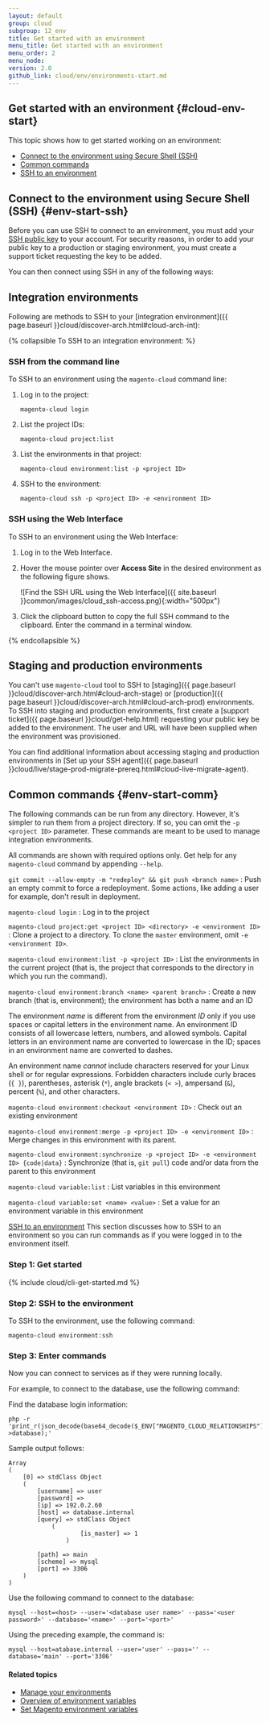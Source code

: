```yaml
---
layout: default
group: cloud
subgroup: 12_env
title: Get started with an environment
menu_title: Get started with an environment
menu_order: 2
menu_node: 
version: 2.0
github_link: cloud/env/environments-start.md
---
```


## Get started with an environment {#cloud-env-start}
This topic shows how to get started working on an environment:

*	[Connect to the environment using Secure Shell (SSH)](#env-start-ssh)
*	[Common commands](#env-start-comm)
*	[SSH to an environment](#env-start-ssh)

## Connect to the environment using Secure Shell (SSH) {#env-start-ssh}
Before you can use SSH to connect to an environment, you must add your [SSH public key]({{page.baseurl}}cloud/before/before-workspace.html#cloud-ssh-cli-ssh) 
to your account. For security reasons, in order to add your public key to a production or staging environment,
 you must create a support ticket requesting the key to be added.

You can then connect using SSH in any of the following ways:

## Integration environments

Following are methods to SSH to your [integration environment]({{ page.baseurl }}cloud/discover-arch.html#cloud-arch-int):

{% collapsible To SSH to an integration environment: %}

### SSH from the command line

To SSH to an environment using the `magento-cloud` command line:

1.	Log in to the project:

		magento-cloud login
2.	List the project IDs:

		magento-cloud project:list
3.	List the environments in that project:

		magento-cloud environment:list -p <project ID>
3.	SSH to the environment:

		magento-cloud ssh -p <project ID> -e <environment ID>

### SSH using the Web Interface
To SSH to an environment using the Web Interface:

1.	Log in to the Web Interface.
2.	Hover the mouse pointer over **Access Site** in the desired environment as the following figure shows.

	![Find the SSH URL using the Web Interface]({{ site.baseurl }}common/images/cloud_ssh-access.png){:width="500px"}

3.	Click the clipboard button to copy the full SSH command to the clipboard. Enter the command in a terminal window.

{% endcollapsible %}

## Staging and production environments

You can't use `magento-cloud` tool to SSH to [staging]({{ page.baseurl }}cloud/discover-arch.html#cloud-arch-stage) or [production]({{ page.baseurl }}cloud/discover-arch.html#cloud-arch-prod) environments. To SSH into staging and production 
environments, first create a [support ticket]({{ page.baseurl }}cloud/get-help.html) requesting your public key be added to the environment. The user and 
URL will have been supplied when the environment was provisioned.

You can find additional information about accessing staging and production environments in [Set up your SSH agent]({{ page.baseurl }}cloud/live/stage-prod-migrate-prereq.html#cloud-live-migrate-agent).

## Common commands {#env-start-comm}
The following commands can be run from any directory. However, it's simpler to run them from a project directory. If 
so, you can omit the `-p <project ID>` parameter. These commands are meant to be used to manage integration environments.

All commands are shown with required options only. Get help for any `magento-cloud` command by appending `--help`.

`git commit --allow-empty -m "redeploy" && git push <branch name>`
:  Push an empty commit to force a redeployment. Some actions, like adding a user for example, don't result in deployment.

`magento-cloud login`
:	Log in to the project

`magento-cloud project:get <project ID> <directory> -e <environment ID>`
:	Clone a project to a directory. To clone the `master` environment, omit `-e <environment ID>`.

`magento-cloud environment:list -p <project ID>`
:	List the environments in the current project (that is, the project that corresponds to the directory in which you run the command).

`magento-cloud environment:branch <name> <parent branch>`
:	Create a new branch (that is, environment); the environment has both a name and an ID

 <div class="bs-callout bs-callout-info" id="info">
   <p>The environment <em>name</em> is different from the environment <em>ID</em> only if you use spaces or capital letters in the environment name. An environment ID consists of all lowercase letters, numbers, and allowed symbols. Capital letters in an environment name are converted to lowercase in the ID; spaces in an environment name are converted to dashes.</p>
   <p>An environment name <em>cannot</em> include characters reserved for your Linux shell or for regular expressions. Forbidden characters include curly braces (<code>{ }</code>), parentheses, asterisk (<code>*</code>), angle brackets (<code>&lt; ></code>), ampersand (<code>&</code>), percent (<code>%</code>), and other characters.</p>
 </div>


`magento-cloud environment:checkout <environment ID>`
:	Check out an existing environment

`magento-cloud environment:merge -p <project ID> -e <environment ID>`
:	Merge changes in this environment with its parent.

`magento-cloud environment:synchronize -p <project ID> -e <environment ID> {code|data}`
:	Synchronize (that is, `git pull`) code and/or data from the parent to this environment

`magento-cloud variable:list`
:	List variables in this environment

`magento-cloud variable:set <name> <value>`
:	Set a value for an environment variable in this environment


[SSH to an environment](#env-start-ssh)
This section discusses how to SSH to an environment so you can run commands as if you were logged in to the environment itself.

### Step 1: Get started

{% include cloud/cli-get-started.md %}

### Step 2: SSH to the environment
To SSH to the environment, use the following command:

	magento-cloud environment:ssh

### Step 3: Enter commands
Now you can connect to services as if they were running locally.

For example, to connect to the database, use the following command:

Find the database login information:

	php -r 'print_r(json_decode(base64_decode($_ENV["MAGENTO_CLOUD_RELATIONSHIPS"]))->database);'

Sample output follows:

	Array
	(
   		[0] => stdClass Object
       	(
           	[username] => user
           	[password] =>
           	[ip] => 192.0.2.60
           	[host] => database.internal
           	[query] => stdClass Object
               	(
             	     	[is_master] => 1
              		)

           	[path] => main
           	[scheme] => mysql
           	[port] => 3306
       	)
	)

Use the following command to connect to the database:

	mysql --host=<host> --user='<database user name>' --pass='<user password>' --database='<name>' --port='<port>'

Using the preceding example, the command is:

	mysql --host=atabase.internal --user='user' --pass='' --database='main' --port='3306'

#### Related topics
*	[Manage your environments]({{page.baseurl}}cloud/env/environments.html)
*	[Overview of environment variables]({{page.baseurl}}cloud/env/environment-vars_over.html)
*	[Set Magento environment variables]({{page.baseurl}}cloud/howtos/environment-tutorial-set-mage-vars.html)
